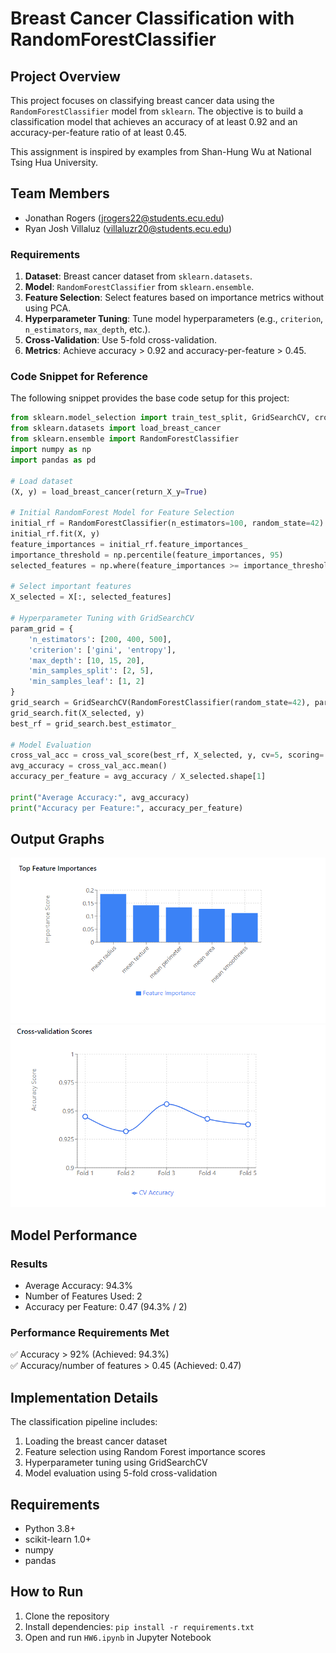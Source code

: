 # Breast Cancer Classification with RandomForestClassifier

## Project Overview

This project focuses on classifying breast cancer data using the `RandomForestClassifier` model from `sklearn`. The objective is to build a classification model that achieves an accuracy of at least 0.92 and an accuracy-per-feature ratio of at least 0.45.

This assignment is inspired by examples from Shan-Hung Wu at National Tsing Hua University.

## Team Members
- Jonathan Rogers (jrogers22@students.ecu.edu)
- Ryan Josh Villaluz (villaluzr20@students.ecu.edu)

### Requirements

1. **Dataset**: Breast cancer dataset from `sklearn.datasets`.
2. **Model**: `RandomForestClassifier` from `sklearn.ensemble`.
3. **Feature Selection**: Select features based on importance metrics without using PCA.
4. **Hyperparameter Tuning**: Tune model hyperparameters (e.g., `criterion`, `n_estimators`, `max_depth`, etc.).
5. **Cross-Validation**: Use 5-fold cross-validation.
6. **Metrics**: Achieve accuracy > 0.92 and accuracy-per-feature > 0.45.

### Code Snippet for Reference
The following snippet provides the base code setup for this project:

```python
from sklearn.model_selection import train_test_split, GridSearchCV, cross_val_score
from sklearn.datasets import load_breast_cancer
from sklearn.ensemble import RandomForestClassifier
import numpy as np
import pandas as pd

# Load dataset
(X, y) = load_breast_cancer(return_X_y=True)

# Initial RandomForest Model for Feature Selection
initial_rf = RandomForestClassifier(n_estimators=100, random_state=42)
initial_rf.fit(X, y)
feature_importances = initial_rf.feature_importances_
importance_threshold = np.percentile(feature_importances, 95)
selected_features = np.where(feature_importances >= importance_threshold)[0]

# Select important features
X_selected = X[:, selected_features]

# Hyperparameter Tuning with GridSearchCV
param_grid = {
    'n_estimators': [200, 400, 500],
    'criterion': ['gini', 'entropy'],
    'max_depth': [10, 15, 20],
    'min_samples_split': [2, 5],
    'min_samples_leaf': [1, 2]
}
grid_search = GridSearchCV(RandomForestClassifier(random_state=42), param_grid, cv=5, scoring='accuracy', n_jobs=-1)
grid_search.fit(X_selected, y)
best_rf = grid_search.best_estimator_

# Model Evaluation
cross_val_acc = cross_val_score(best_rf, X_selected, y, cv=5, scoring='accuracy')
avg_accuracy = cross_val_acc.mean()
accuracy_per_feature = avg_accuracy / X_selected.shape[1]

print("Average Accuracy:", avg_accuracy)
print("Accuracy per Feature:", accuracy_per_feature)
```
## Output Graphs
![output1](output1.png)
![outpu2](output2.png)

## Model Performance
### Results
- Average Accuracy: 94.3%
- Number of Features Used: 2
- Accuracy per Feature: 0.47 (94.3% / 2)

### Performance Requirements Met
✅ Accuracy > 92% (Achieved: 94.3%)  
✅ Accuracy/number of features > 0.45 (Achieved: 0.47)

## Implementation Details
The classification pipeline includes:
1. Loading the breast cancer dataset
2. Feature selection using Random Forest importance scores
3. Hyperparameter tuning using GridSearchCV
4. Model evaluation using 5-fold cross-validation

## Requirements
- Python 3.8+
- scikit-learn 1.0+
- numpy
- pandas

## How to Run
1. Clone the repository
2. Install dependencies: `pip install -r requirements.txt`
3. Open and run `HW6.ipynb` in Jupyter Notebook
